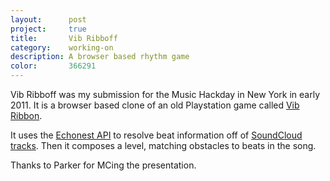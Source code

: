 ```yaml
---
layout:      post
project:     true
title:       Vib Ribboff
category:    working-on
description: A browser based rhythm game
color:       366291
---
```


Vib Ribboff was my submission for the Music Hackday in New York in early 2011. It is a browser based clone of an old Playstation game called [Vib Ribbon][vib_ribbon].

It uses the [Echonest API][echonest_api] to resolve beat information off of [SoundCloud tracks][soundcloud_tracks]. Then it composes a level, matching obstacles to beats in the song.

<div class="embed" data-url="https://youtube.com/watch?v=K6BhnFegmb0">

</div>

Thanks to Parker for MCing the presentation.

[vib_ribbon]:        http://www.vib-ribbon.com
[echonest_api]:      http://developer.echonest.com
[soundcloud_tracks]: http://soundcloud.com/tracks
